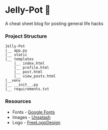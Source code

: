 # Jelly-Pot :construction:
A cheat sheet blog for posting general life hacks

### Project Structure

    Jelly-Pot
    |__ app.py
    |__ static
    |__ templates 
        |__ index.html
        |__ profile.html
        |__ post.html
        |__ view_posts.html
    |__venv
    |__ __init__.py
    |__ requirements.txt
 
### Resources
* Fonts - [Google Fonts](https://fonts.google.com/)
* Images - [Unsplash](https://unsplash.com/)
* Logo - [FreeLogoDesign](http://www.freelogodesign.org/)
